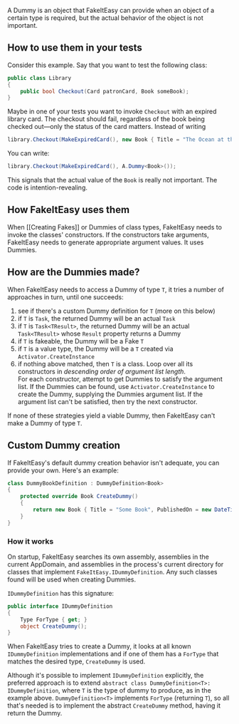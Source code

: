 A Dummy is an object that FakeItEasy can provide when an object of a certain type is required, but the actual behavior of the object is not important.

## How to use them in your tests
Consider this example. Say that you want to test the following class:

```C#
public class Library
{
    public bool Checkout(Card patronCard, Book someBook);
}
```

Maybe in one of your tests you want to invoke `Checkout` with an expired library card. The checkout should fail, regardless of the book being checked out&mdash;only the status of the card matters. Instead of writing

```C#
library.Checkout(MakeExpiredCard(), new Book { Title = "The Ocean at the End of the Lane" } );
```

You can write:

```C#
library.Checkout(MakeExpiredCard(), A.Dummy<Book>());
```

This signals that the actual value of the `Book` is really not important. The code is intention-revealing.

## How FakeItEasy uses them

When [[Creating Fakes]] or Dummies of class types, FakeItEasy needs to invoke the classes' constructors. If the constructors take arguments, FakeItEasy needs to generate appropriate argument values. It uses Dummies.

## How are the Dummies made?

When FakeItEasy needs to access a Dummy of type `T`, it tries a number of approaches in turn, until one succeeds:

1. see if there's a custom Dummy definition for `T` (more on this below)
1. if `T` is `Task`, the returned Dummy will be an actual `Task`
1. if `T` is `Task<TResult>`, the returned Dummy will be an actual `Task<TResult>` whose `Result` property returns a Dummy
1. if `T` is fakeable, the Dummy will be a Fake `T`
1. if `T` is a value type, the Dummy will be a `T` created via `Activator.CreateInstance`
1. if nothing above matched, then `T` is a class. Loop over all its constructors in _descending order of argument list length_.  
For each constructor, attempt to get Dummies to satisfy the argument list. If the Dummies can be found, use `Activator.CreateInstance` to create the Dummy, supplying the Dummies argument list. If the argument list can't be satisfied, then try the next constructor.

If none of these strategies yield a viable Dummy, then FakeItEasy can't make a Dummy of type `T`.

## Custom Dummy creation

If FakeItEasy's default dummy creation behavior isn't adequate, you can provide your own. Here's an example:

```C#
class DummyBookDefinition : DummyDefinition<Book>
{
    protected override Book CreateDummy()
    {
        return new Book { Title = "Some Book", PublishedOn = new DateTime(2000, 1, 1) };
    }
}
```

### How it works
On startup, FakeItEasy searches its own assembly, assemblies in the current AppDomain, and assemblies in the process's current directory for classes that implement `FakeItEasy.IDummyDefinition`. Any such classes found will be used when creating Dummies. 

`IDummyDefinition` has this signature:

```C#
public interface IDummyDefinition
{
    Type ForType { get; }
    object CreateDummy();
}
```

When FakeItEasy tries to create a Dummy, it looks at all known `IDummyDefinition` implementations and if one of them has a `ForType` that matches the desired type, `CreateDummy` is used.

Although it's possible to implement `IDummyDefinition` explicitly, the preferred approach is to extend `abstract class DummyDefinition<T>: IDummyDefinition`, where `T` is the type of dummy to produce, as in the example above. `DummyDefinition<T>` implements `ForType` (returning `T`), so all that's needed is to implement the abstract `CreateDummy` method, having it return the Dummy.
